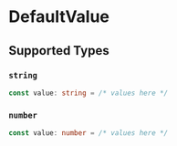 # DefaultValue


## Supported Types

### `string`

```typescript
const value: string = /* values here */
```

### `number`

```typescript
const value: number = /* values here */
```

